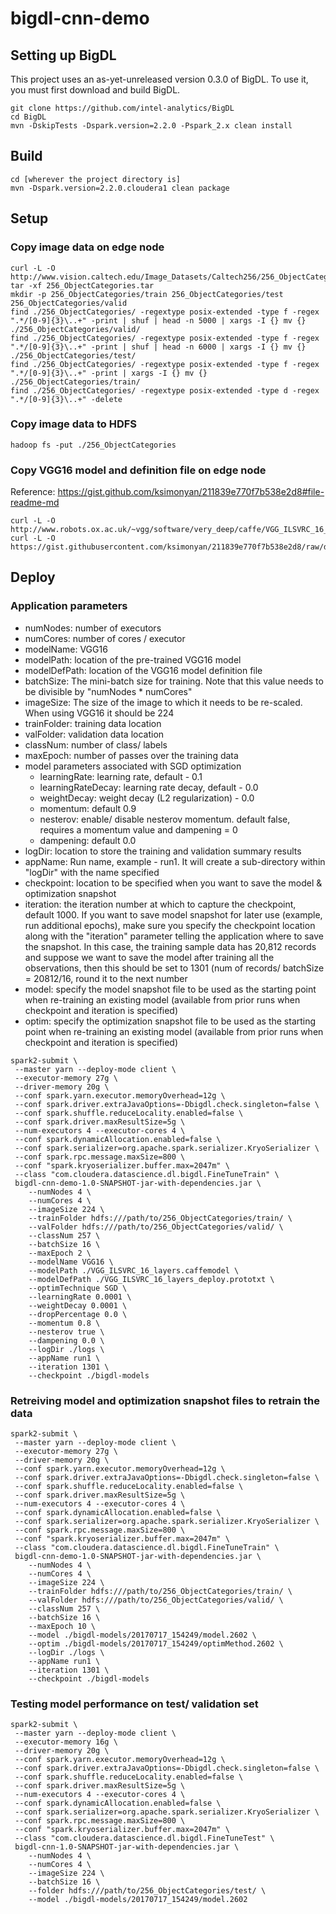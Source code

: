 # bigdl-cnn-demo

## Setting up BigDL
This project uses an as-yet-unreleased version 0.3.0 of BigDL. To use it, you must first download and build BigDL.
```
git clone https://github.com/intel-analytics/BigDL
cd BigDL
mvn -DskipTests -Dspark.version=2.2.0 -Pspark_2.x clean install
```

## Build
```
cd [wherever the project directory is]
mvn -Dspark.version=2.2.0.cloudera1 clean package
```

## Setup 
### Copy image data on edge node
```
curl -L -O http://www.vision.caltech.edu/Image_Datasets/Caltech256/256_ObjectCategories.tar
tar -xf 256_ObjectCategories.tar
mkdir -p 256_ObjectCategories/train 256_ObjectCategories/test 256_ObjectCategories/valid
find ./256_ObjectCategories/ -regextype posix-extended -type f -regex ".*/[0-9]{3}\..+" -print | shuf | head -n 5000 | xargs -I {} mv {} ./256_ObjectCategories/valid/
find ./256_ObjectCategories/ -regextype posix-extended -type f -regex ".*/[0-9]{3}\..+" -print | shuf | head -n 6000 | xargs -I {} mv {} ./256_ObjectCategories/test/
find ./256_ObjectCategories/ -regextype posix-extended -type f -regex ".*/[0-9]{3}\..+" -print | xargs -I {} mv {} ./256_ObjectCategories/train/
find ./256_ObjectCategories/ -regextype posix-extended -type d -regex ".*/[0-9]{3}\..+" -delete
```
### Copy image data to HDFS
```
hadoop fs -put ./256_ObjectCategories
```
### Copy VGG16 model and definition file on edge node
Reference: https://gist.github.com/ksimonyan/211839e770f7b538e2d8#file-readme-md
```
curl -L -O http://www.robots.ox.ac.uk/~vgg/software/very_deep/caffe/VGG_ILSVRC_16_layers.caffemodel
curl -L -O https://gist.githubusercontent.com/ksimonyan/211839e770f7b538e2d8/raw/ded9363bd93ec0c770134f4e387d8aaaaa2407ce/VGG_ILSVRC_16_layers_deploy.prototxt
```
## Deploy
### Application parameters
- numNodes: number of executors
- numCores: number of cores / executor
- modelName: VGG16 
- modelPath: location of the pre-trained VGG16 model 
- modelDefPath: location of the VGG16 model definition file
- batchSize: The mini-batch size for training. Note that this value needs to be divisible by "numNodes * numCores"
- imageSize: The size of the image to which it needs to be re-scaled. When using VGG16 it should be 224
- trainFolder: training data location
- valFolder: validation data location
- classNum: number of class/ labels
- maxEpoch: number of passes over the training data
- model parameters associated with SGD optimization
  - learningRate: learning rate, default - 0.1
  - learningRateDecay: learning rate decay, default - 0.0
  - weightDecay: weight decay (L2 regularization) - 0.0
  - momentum: default 0.9
  - nesterov: enable/ disable nesterov momentum. default false, requires a momentum value and dampening = 0
  - dampening: default 0.0
- logDir: location to store the training and validation summary results
- appName: Run name, example - run1. It will create a sub-directory within "logDir" with the name specified
- checkpoint: location to be specified when you want to save the model & optimization snapshot
- iteration: the iteration number at which to capture the checkpoint, default 1000. If you want to save model snapshot for later use (example, run additional epochs), make sure you specify the checkpoint location along with the "iteration" parameter telling the application where to save the snapshot. In this case, the training sample data has 20,812 records and suppose we want to save the model after training all the observations, then this should be set to 1301 (num of records/ batchSize = 20812/16, round it to the next number
- model: specify the model snapshot file to be used as the starting point when re-training an existing model (available from prior runs when checkpoint and iteration is specified)
- optim: specify the optimization snapshot file to be used as the starting point when re-training an existing model (available from prior runs when checkpoint and iteration is specified)
````
spark2-submit \
 --master yarn --deploy-mode client \
 --executor-memory 27g \
 --driver-memory 20g \
 --conf spark.yarn.executor.memoryOverhead=12g \
 --conf spark.driver.extraJavaOptions=-Dbigdl.check.singleton=false \
 --conf spark.shuffle.reduceLocality.enabled=false \
 --conf spark.driver.maxResultSize=5g \
 --num-executors 4 --executor-cores 4 \
 --conf spark.dynamicAllocation.enabled=false \
 --conf spark.serializer=org.apache.spark.serializer.KryoSerializer \
 --conf spark.rpc.message.maxSize=800 \
 --conf "spark.kryoserializer.buffer.max=2047m" \
 --class "com.cloudera.datascience.dl.bigdl.FineTuneTrain" \
 bigdl-cnn-demo-1.0-SNAPSHOT-jar-with-dependencies.jar \
    --numNodes 4 \
    --numCores 4 \
    --imageSize 224 \
    --trainFolder hdfs:///path/to/256_ObjectCategories/train/ \
    --valFolder hdfs:///path/to/256_ObjectCategories/valid/ \
    --classNum 257 \
    --batchSize 16 \
    --maxEpoch 2 \
    --modelName VGG16 \
    --modelPath ./VGG_ILSVRC_16_layers.caffemodel \
    --modelDefPath ./VGG_ILSVRC_16_layers_deploy.prototxt \
    --optimTechnique SGD \
    --learningRate 0.0001 \
    --weightDecay 0.0001 \
    --dropPercentage 0.0 \
    --momentum 0.8 \
    --nesterov true \
    --dampening 0.0 \
    --logDir ./logs \
    --appName run1 \
    --iteration 1301 \
    --checkpoint ./bigdl-models
````

### Retreiving model and optimization snapshot files to retrain the data
````
spark2-submit \
 --master yarn --deploy-mode client \
 --executor-memory 27g \
 --driver-memory 20g \
 --conf spark.yarn.executor.memoryOverhead=12g \
 --conf spark.driver.extraJavaOptions=-Dbigdl.check.singleton=false \
 --conf spark.shuffle.reduceLocality.enabled=false \
 --conf spark.driver.maxResultSize=5g \
 --num-executors 4 --executor-cores 4 \
 --conf spark.dynamicAllocation.enabled=false \
 --conf spark.serializer=org.apache.spark.serializer.KryoSerializer \
 --conf spark.rpc.message.maxSize=800 \
 --conf "spark.kryoserializer.buffer.max=2047m" \
 --class "com.cloudera.datascience.dl.bigdl.FineTuneTrain" \
 bigdl-cnn-demo-1.0-SNAPSHOT-jar-with-dependencies.jar \
    --numNodes 4 \
    --numCores 4 \
    --imageSize 224 \
    --trainFolder hdfs:///path/to/256_ObjectCategories/train/ \
    --valFolder hdfs:///path/to/256_ObjectCategories/valid/ \
    --classNum 257 \
    --batchSize 16 \
    --maxEpoch 10 \
    --model ./bigdl-models/20170717_154249/model.2602 \
    --optim ./bigdl-models/20170717_154249/optimMethod.2602 \
    --logDir ./logs \
    --appName run1 \
    --iteration 1301 \
    --checkpoint ./bigdl-models
````

### Testing model performance on test/ validation set
````
spark2-submit \
 --master yarn --deploy-mode client \
 --executor-memory 16g \
 --driver-memory 20g \
 --conf spark.yarn.executor.memoryOverhead=12g \
 --conf spark.driver.extraJavaOptions=-Dbigdl.check.singleton=false \
 --conf spark.shuffle.reduceLocality.enabled=false \
 --conf spark.driver.maxResultSize=5g \
 --num-executors 4 --executor-cores 4 \
 --conf spark.dynamicAllocation.enabled=false \
 --conf spark.serializer=org.apache.spark.serializer.KryoSerializer \
 --conf spark.rpc.message.maxSize=800 \
 --conf "spark.kryoserializer.buffer.max=2047m" \
 --class "com.cloudera.datascience.dl.bigdl.FineTuneTest" \
 bigdl-cnn-1.0-SNAPSHOT-jar-with-dependencies.jar \
    --numNodes 4 \
    --numCores 4 \
    --imageSize 224 \
    --batchSize 16 \
    --folder hdfs:///path/to/256_ObjectCategories/test/ \
    --model ./bigdl-models/20170717_154249/model.2602
````
